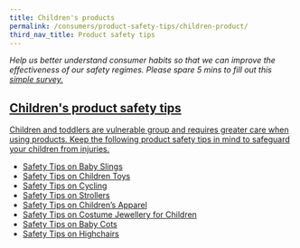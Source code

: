 ```yaml
---
title: Children's products
permalink: /consumers/product-safety-tips/children-product/
third_nav_title: Product safety tips
---
```

*Help us better understand consumer habits so that we can improve the effectiveness of our safety regimes. Please spare 5 mins to fill out this <a href = "https://form.gov.sg/63a160c3cf15ee00129a4ab4">simple survey.*
## Children's product safety tips

Children and toddlers are vulnerable group and requires greater care when using products. Keep the following product safety tips in mind to safeguard your children from injuries.

* [Safety Tips on Baby Slings](/safety-tips-on-baby-slings)
* [Safety Tips on Children Toys](/safety-tips-on-children-toys)
* [Safety Tips on Cycling](/safety-tips-on-cycling)
* [Safety Tips on Strollers](/safety-tips-on-strollers)
* [Safety Tips on Children’s Apparel](/safety-tips-on-children-apparel)
* [Safety Tips on Costume Jewellery for Children](/safety-tips-on-constume-jewellery-for-children)
* [Safety Tips on Baby Cots](/safety-tips-on-baby-cots)
* [Safety Tips on Highchairs](/safety-tips-on-highchairs)